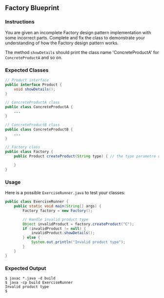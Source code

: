 ## Factory Blueprint

### Instructions

You are given an incomplete Factory design pattern implementation with some incorrect parts. Complete and fix the class to demonstrate your understanding of how the Factory design pattern works.

The method `showDetails` should print the class name 'ConcreteProductA' for `ConcreteProductA` and so on.

### Expected Classes

```java
// Product interface
public interface Product {
    void showDetails();
}

// ConcreteProductA class
public class ConcreteProductA {
    ...
}

// ConcreteProductB class
public class ConcreteProductB {
    ...
}

// Factory class
public class Factory {
    public Product createProduct(String type) { // the type parametre accept two values `A` and `B`

    }
}
```

### Usage

Here is a possible `ExerciseRunner.java` to test your classes:

```java
public class ExerciseRunner {
    public static void main(String[] args) {
        Factory factory = new Factory();

        // Handle invalid product type
        Object invalidProduct = factory.createProduct("C");
        if (invalidProduct != null) {
            invalidProduct.showDetails();
        } else {
            System.out.println("Invalid product type");
        }
    }
}
```

### Expected Output

```shell
$ javac *.java -d build
$ java -cp build ExerciseRunner
Invalid product type
$
```
